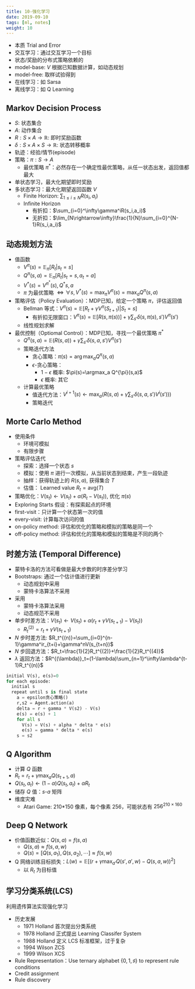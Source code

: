 ```yaml
---
title: 10-强化学习
date: 2019-09-10
tags: [ml, notes]
weight: 10
---
```


* 本质 Trial and Error
* 交互学习：通过交互学习一个目标
* 状态/奖励的分布式策略依赖的
* model-base: $V$ 根据已知数据计算，如动态规划
* model-free: 取样试验得到
* 在线学习：如 Sarsa
* 离线学习：如 Q Learning

## Markov Decision Process

* $S$: 状态集合
* $A$: 动作集合
* $R:S\times A\rightarrow\mathbb{R}$: 即时奖励函数
* $\delta:S\times A\times S\rightarrow \mathbb{R}$: 状态转移概率
* 轨迹：经验/情节(episode)
* 策略：$\pi:S\rightarrow A$
  * 最优策略 $\pi^*$：必然存在一个确定性最优策略，从任一状态出发，返回值都最大
* 单状态学习，最大化期望即时奖励
* 多状态学习：最大化期望返回函数 $V$
  * Finite Horizon: $\sum_{1\leq i\leq N}R(s_i,a_i)$
  * Infinite Horizon
    * 有折扣：$\sum_{i=0}^\infty\gamma^iR(s_i,a_i)$
    * 无折扣：$\lim_{N\rightarrow\infty}\frac{1}{N}\sum_{i=0}^{N-1}R(s_i,a_i)$

## 动态规划方法

* 值函数
  * $V^\pi(s)=\mathbb{E}_\pi[R_t|s_t=s]$
  * $Q^\pi(s,a)=\mathbb{E}_\pi[R_t|s_t=s,a_t=a]$
  * $V^*(s)=V^{\pi^*}(s),Q^*{s,a}$
  * $\pi$ 为最优策略 $\iff\forall s,V^*(s)=\max_\pi V^{\pi}(s)=\max_a Q^{\pi}(s,a)$
* 策略评估（Policy Evaluation）：MDP已知，给定一个策略 $\pi$，评估返回值
  * Bellman 等式：$V^{\pi}(s)=\mathbb{E}[R_{t}+\gamma V^\pi(S_{t+1})|S_t=s]$
    * 有折扣无限窗口：$V^\pi(s)=\mathbb{E}[R(s,\pi(s))]+\gamma\sum_{s'}\delta(s,\pi(s),s')V^{\pi}(s')$
  * 线性规划求解
* 最优控制（Optiomal Control）：MDP已知，寻找一个最优策略 $\pi^*$
  * $Q^\pi(s,a)=\mathbb{E}(R(s,a))+\gamma\sum_{s'}\delta(s,a,s')V^\pi(s')$
  * 策略迭代方法
    * 贪心策略：$\pi(s)=\arg\max_a Q^{\pi}(s,a)$
    * $\epsilon$-贪心策略：
      * $1-\epsilon$ 概率: $\pi(s)=\argmax_a Q^{\pi}(s,a)$
      * $\epsilon$ 概率: 其它
  * 计算最优策略
    * 值迭代方法：$V^{i+1}(s)\leftarrow\max_a(R(s,a)+\gamma\sum_{s'}\delta(s,a,s')V^i(s')))$
    * 策略迭代

## Morte Carlo Method

* 使用条件
  * 环境可模拟
  * 有限步骤
* 策略评估迭代
  * 探索：选择一个状态 $s$
  * 模拟：使用 $\pi$ 进行一次模拟，从当前状态到结束，产生一段轨迹
  * 抽样：获得轨迹上的 $R(s,a)$, 获得集合 $T$
  * 估值： Learned value $R_t=\text{avg}(T)$
* 策略优化：$V(s_t)\leftarrow V(s_t)+\alpha(R_t-V(s_t))$, 优化 $\pi(s)$
* Exploring Starts 假设：有探索起点的环境
* first-visit：只计算一个状态第一次的值
* every-visit: 计算每次访问的值
* on-policy method: 评估和优化的策略和模拟的策略是同一个
* off-policy method: 评估和优化的策略和模拟的策略是不同的两个

## 时差方法 (Temporal Difference)

* 蒙特卡洛的方法可看做是最大步数的时序差分学习
* Bootstraps: 通过一个估计值进行更新
  * 动态规划中采用
  * 蒙特卡洛算法不采用
* 采用
  * 蒙特卡洛算法采用
  * 动态规范不采用
* 单步时差方法：$V(s_t)\leftarrow V(s_t)+\alpha(r_t+\gamma V(s_{t+1})-V(s_t))$
  * $R_t^{(2)}=r_t+\gamma V(s_{t+1})$
* $N$ 步时差方法: $R_t^{(n)}=\sum_{i=0}^{n-1}\gamma^ir_{t+i}+\gamma^nV(s_{t+n})$
* $N$ 步回退方法：$R_t=\frac{1}{2}R_t^{(2)}+\frac{1}{2}R_t^{(4)}$
* $\lambda$ 返回方法：$R^{(\lambda)}_t=(1-\lambda)\sum_{n=1}^\infty\lambda^{t-1}R_t^{(n)}$

```python
initial V(s), e(s)=0
for each episode:
  initial s
  repeat until s is final state
    a = epsilon贪心策略()
    r,s2 = Agent.action(a)
    delta = r + gamma * V(s2) - V(s)
    e(s) = e(s) + 1
    for all s
      V(s) = V(s) + alpha * delta * e(s)
      e(s) = gamma * delta * e(s)
    s = s2
```

## Q Algorithm

* 计算 $Q$ 函数
* $R_t=r_t+\gamma\max_a Q(s_{t+1},a)$
* $Q(s_t,a_t)\leftarrow (1-\alpha)Q(s_t,a_t)+\alpha R_t$
* 储存 $Q$ 值：$s$-$a$ 矩阵
* 维度灾难
  * Atari Game: 210*150 像素，每个像素 256，可能状态有 $256^{210\times 160}$

## Deep Q Network

* 价值函数近似：$Q(s,a)=f(s,a)$
  * $Q(s,a)\approx f(s,a,w)$
  * $Q(s)=[Q(s,a_1),Q(s,a_2),\cdots]\approx f(s,w)$
* Q 网络训练目标损失：$L(w)=\mathbb{E}[(r+\gamma\max_{a'}Q(s',a',w)-Q(s,a,w))^2]$
  * 以 $R_t$ 为目标值

## 学习分类系统(LCS)

利用遗传算法实现强化学习

* 历史发展
  * 1971 Holland 首次提出分类系统
  * 1978 Holland 正式提出 Learning Classifer System
  * 1988 Holland 定义 LCS 标准框架，过于复杂
  * 1994 Wilson ZCS
  * 1999 Wilson XCS
* Rule Representation：Use ternary alphabet $\{0,1,\sharp\}$ to represent rule conditions
* Credit assignment
* Rule discovery
